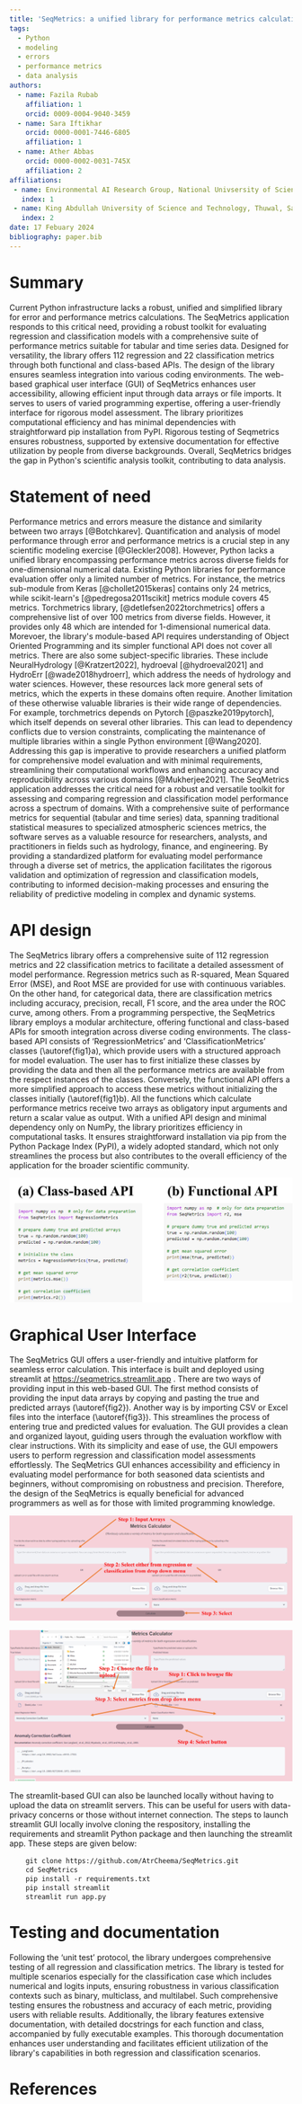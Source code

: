 ```yaml
---
title: 'SeqMetrics: a unified library for performance metrics calculation in Python'
tags:
  - Python
  - modeling
  - errors
  - performance metrics
  - data analysis
authors:
  - name: Fazila Rubab
    affiliation: 1
    orcid: 0009-0004-9040-3459
  - name: Sara Iftikhar
    orcid: 0000-0001-7446-6805
    affiliation: 1
  - name: Ather Abbas
    orcid: 0000-0002-0031-745X
    affiliation: 2
affiliations:
 - name: Environmental AI Research Group, National Univsersity of Sciences and Technology, Islamabad, Pakistan
   index: 1
 - name: King Abdullah University of Science and Technology, Thuwal, Saudi Arabia
   index: 2
date: 17 Febuary 2024
bibliography: paper.bib
---
```


# Summary
Current Python infrastructure lacks a robust, unified and simplified library for
error and performance metrics calculations. The SeqMetrics application responds 
to this critical need, providing a robust toolkit for evaluating regression and 
classification models with a comprehensive suite of performance metrics suitable 
for tabular and time series data. Designed for versatility, the library offers 
112 regression and 22 classification metrics through both functional and 
class-based APIs. The design of the library ensures seamless integration into 
various coding environments. The web-based graphical user interface (GUI) of SeqMetrics enhances user 
accessibility, allowing efficient input through data arrays or file imports. 
It serves to users of varied programming expertise, offering a user-friendly 
interface for rigorous model assessment. The library prioritizes computational 
efficiency and has minimal dependencies with straightforward pip installation 
from PyPI. Rigorous testing of Seqmetrics ensures robustness, supported by extensive 
documentation for effective utilization by people from diverse backgrounds. 
Overall, SeqMetrics bridges the gap in Python's scientific analysis toolkit, 
contributing to data analysis.

# Statement of need
Performance metrics and errors measure the distance and similarity between 
two arrays [@Botchkarev]. Quantification and analysis of model performance 
through error and performance metrics is a crucial step in any scientific 
modeling exercise [@Gleckler2008]. However, Python 
lacks a unified library encompassing performance metrics across diverse fields
for one-dimensional numerical data. 
Existing Python libraries for performance evaluation offer only a limited number of metrics. 
For instance, the metrics sub-module from Keras [@chollet2015keras] contains only 24 metrics, 
while scikit-learn's [@pedregosa2011scikit] metrics module covers 45 metrics. Torchmetrics library, [@detlefsen2022torchmetrics] 
offers a comprehensive list of over 100 metrics from diverse fields. However, it provides only 48 which are intended
for 1-dimensional numerical data. Morevoer, the library's module-based API requires understanding of Object Oriented Programming
and its simpler functional API does not cover all metrics.
There are also some subject-specific
libraries. These include NeuralHydrology [@Kratzert2022], hydroeval [@hydroeval2021] and HydroErr [@wade2018hydroerr],
which address the needs of hydrology and water sciences. However, these resources
lack more general sets of metrics, which the experts in these domains often require. 
Another limitation of these otherwise valuable libraries is their wide range of dependencies. 
For example, torchmetrics depends on Pytorch [@paszke2019pytorch], which itself depends on several other libraries. This 
can lead to dependency conflicts due to version constraints, complicating the maintenance 
of multiple libraries within a single Python environment [@Wang2020].
Addressing this gap is imperative to provide 
researchers a unified platform for 
comprehensive model evaluation and with minimal requirements, streamlining their computational workflows and 
enhancing accuracy and reproducibility across various domains [@Mukherjee2021]. The SeqMetrics application addresses 
the critical need for a robust and versatile toolkit for assessing and comparing 
regression and classification model performance across a spectrum of domains. 
With a comprehensive suite of performance metrics for sequential (tabular and 
time series) data, spanning traditional statistical measures to specialized 
atmospheric sciences metrics, the software serves as a valuable resource for 
researchers, analysts, and practitioners in fields such as hydrology, finance, 
and engineering.   By providing a standardized platform for evaluating model performance 
through a diverse set of metrics, the application facilitates the rigorous 
validation and optimization of regression and classification models, contributing 
to informed decision-making processes and ensuring the reliability of predictive 
modeling in complex and dynamic systems.

# API design
The SeqMetrics library offers a comprehensive suite of 112 regression metrics 
and 22 classification metrics to facilitate a detailed assessment of model performance. 
Regression metrics such as R-squared, Mean Squared Error (MSE), and Root MSE are 
provided for use with continuous variables. On the other hand, for categorical 
data, there are classification metrics including accuracy, precision, recall, F1 
score, and the area under the ROC curve, among others. 
From a programming perspective, the SeqMetrics library employs a modular architecture, 
offering functional and class-based APIs for smooth integration across diverse 
coding environments. The class-based API consists of ‘RegressionMetrics’ and 
‘ClassificationMetrics’ classes (\autoref{fig1}a), which provide users with a structured
approach for model evaluation. The user has to first initialize these classes by 
providing the data and then all the performance metrics are available from the 
respect instances of the classes. Conversely, the functional API offers a more 
simplified approach to access these metrics without initializing the classes 
initially (\autoref{fig1}b). All the functions which calculate performance metrics
receive two arrays as obligatory input arguments and return a scalar value 
as output. With a unified API design and minimal dependency only on NumPy, 
the library prioritizes efficiency in computational tasks. It ensures 
straightforward installation via pip from the Python Package Index (PyPI), 
a widely adopted standard, which not only streamlines the process but also
contributes to the overall efficiency of the application for the broader 
scientific community.

![Comparison of class-based and functional API\label{fig1}](fig1.jpg)

# Graphical User Interface
The SeqMetrics GUI offers a user-friendly and intuitive 
platform for seamless error calculation. This interface is built and deployed using 
streamlit at https://seqmetrics.streamlit.app . There are two ways of providing input 
in this web-based GUI. The first method consists of 
providing the input data arrays by copying and pasting the true and predicted 
arrays (\autoref{fig2}). Another way is by importing CSV or Excel files into the
interface (\autoref{fig3}). This streamlines the process of entering true and predicted
values for evaluation. The GUI provides a clean and organized layout, guiding 
users through the evaluation workflow with clear instructions. With its simplicity 
and ease of use, the GUI empowers users to perform regression and classification 
model assessments effortlessly. The SeqMetrics GUI enhances accessibility and 
efficiency in evaluating model performance for both seasoned data scientists 
and beginners, without compromising on robustness and precision. Therefore, 
the design of the SeqMetrics is equally beneficial for advanced programmers as 
well as for those with limited programming knowledge. 

![Method of copying and pasting arrays in SeqMetrics GUI\label{fig2}](fig2.jpg)

![Method of reading data from files in SeqMetrics GUI\label{fig3}](fig3.jpg)

The streamlit-based GUI can also be launched locally without having to upload
the data on streamlit servers. This can be useful for users with data-privacy
concerns or those without internet connection. The steps to launch streamlit GUI
locally involve cloning the respository, installing the requirements and streamlit
Python package and then launching the streamlit app. These steps are given below:

```
    git clone https://github.com/AtrCheema/SeqMetrics.git
    cd SeqMetrics
    pip install -r requirements.txt
    pip install streamlit
    streamlit run app.py

```

# Testing and documentation
Following the ‘unit test’ protocol, the library undergoes comprehensive testing 
of all regression and classification metrics. The library is tested for multiple 
scenarios especially for the classification case which includes numerical and logits 
inputs, ensuring robustness in various classification contexts such as binary, 
multiclass, and multilabel. Such comprehensive testing ensures the robustness and 
accuracy of each metric, providing users with reliable results. Additionally, 
the library features extensive documentation, with detailed docstrings for each 
function and class, accompanied by fully executable examples. This thorough 
documentation enhances user understanding and facilitates efficient utilization 
of the library's capabilities in both regression and classification scenarios.

# References
